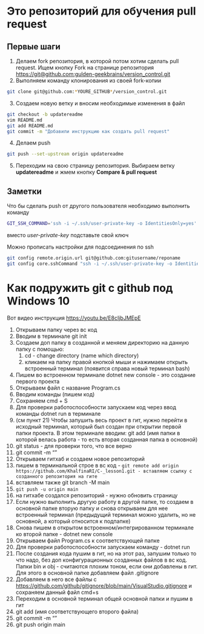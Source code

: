 ﻿# Это репозиторий для обучения pull request

## Первые шаги

1. Делаем fork репозитория, в которой потом хотим сделать pull request. Ищем кнопку Fork на странице репозитория <https://git@github.com:gulden-geekbrains/version_control.git>
2. Выполняем команду клонирования из своей fork-копии
```sh
git clone git@github.com:*YOURE_GITHUB*/version_control.git
```
3. Создаем новую ветку и вносим необходимые изменения в файл
```sh
git checkout -b updatereadme
vim README.md
git add README.md
git commit -m "Добавили инструкцию как создать pull request"
```
4. Делаем push  
```sh
git push --set-upstream origin updatereadme
```
5. Переходим на свою страницу репозитория. Выбираем ветку **updatereadme** и жмем кнопку **Compare & pull request**

## Заметки

Что бы сделать push от другого пользователя необходимо выполнить команду
```sh
GIT_SSH_COMMAND='ssh -i ~/.ssh/user-private-key -o IdentitiesOnly=yes' git push git@github.com:gulden-geekbrains/version_control.git
```

вместо *user-private-key* подставьте свой ключ

Можно прописать настройки для подсоединения по ssh
```sh
git config remote.origin.url git@github.com:gitusername/reponame
git config core.sshCommand "ssh -i ~/.ssh/user-private-key -o IdentitiesOnly=yes"
```
# Как подружить git с github под Windows 10

Вот видео инструкция https://youtu.be/E8cIjbJMEpE

1. Открываем папку через вс код
2. Вводим в терминале git init
3. Создаем доп папку в созданной и меняем директорию на данную папку с помощью:
    1. cd - change directory (name which directory)
    2. кликаем на папку правой кнопкой мыши и нажимаем открыть встроенный терминал (появится справа новый терминал bash)
4. Пишем во встроенном терминале dotnet new console - это создание первого проекта
5. Открываем файл с название Program.cs
6. Вводим команды (пишем код)
7. Сохраняем cmd + S
8. Для проверки работоспособности запускаем код через ввод команды dotnet run в терминале
9. (см пункт 21) Чтобы запушить весь проект в гит, нужно перейти в исходный терминал, который был создан при открытии первой папки проекта. В этом терминале вводим: git add (имя папки в которой велась работа - то есть вторая созданная папка в основной)
10. git status - для проверки того, что все верно
11. git commit -m “”
12. Открываем гитхаб и создаем новое репозиторий
13. пишем в терминальной строе в вс код - `git remote add origin https://github.com/KhalfinaRI/C-_lesson1.git - вставляем ссылку с созданного репозитория на гите`
14. вставляем также   git branch -M main
15. `git push -u origin main`
16. на гитхабе создался репозиторий - нужно обновить страницу
17. Если нужно выполнить другую работу в другой папке, то создаем в основной папке вторую папку и снова открываем для нее встроенный терминал (предыдущий терминал можно удалить, но не основной, а который относится к подпапке)
18. Снова пишем в открытом встроенном/интегрированном терминале ко второй папке - dotnet new console
19. Открываем файл Program.cs к соответствующей папке
20. Для проверки работоспособности запускаем команду - dotnet run
21. После создания кода пушим в гит, но на этот раз, запушим только то что надо, без доп конфигурационных созданных файлов в вс код. Папки bin и obj - считаются плохим тоном, если они добавлены в гит. Для этого в основной папке добавляем файл .gitignore
22. Добавляем в него все файлы с https://github.com/github/gitignore/blob/main/VisualStudio.gitignore и сохраняем данный файл cmd+s
23. Переходим в основной терминал общей основной папки и пушим в гит
24. git add (имя соответствующего второго файла)
25. git commit -m “”
26. git push origin main

